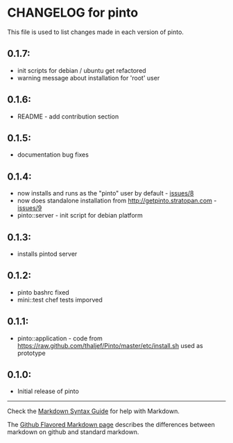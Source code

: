 # CHANGELOG for pinto

This file is used to list changes made in each version of pinto.

## 0.1.7:
* init scripts for debian / ubuntu get refactored
* warning message about installation for 'root' user

## 0.1.6:
* README - add contribution section

## 0.1.5:
* documentation bug fixes

## 0.1.4:
* now installs and runs as the "pinto" user by default - [issues/8](https://github.com/melezhik/cookbooks/issues/8)
* now does standalone installation from http://getpinto.stratopan.com - [issues/9](https://github.com/melezhik/cookbooks/issues/9)
* pinto::server - init script for debian platform

## 0.1.3:

* installs pintod server

## 0.1.2:
* pinto bashrc fixed
* mini::test chef tests imporved

## 0.1.1:
* pinto::application - code from https://raw.github.com/thaljef/Pinto/master/etc/install.sh used as prototype

## 0.1.0:

* Initial release of pinto

- - -
Check the [Markdown Syntax Guide](http://daringfireball.net/projects/markdown/syntax) for help with Markdown.

The [Github Flavored Markdown page](http://github.github.com/github-flavored-markdown/) describes the differences between markdown on github and standard markdown.
